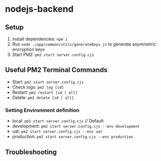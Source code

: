 # nodejs-backend
## Setup
1. Install dependencies: `npm i`
2. Run `node ./app/common/utils/generateKeys.js` to generate asymmetric encryption keys
3. Start PM2: `pm2 start server.config.cjs`

## Useful PM2 Terminal Commands
- Start: `pm2 start server.config.cjs`
- Check logs: `pm2 log [id]`
- Restart: `pm2 restart [id | all]`
- Delete: `pm2 delete [id | all]`

### Setting Environment definition
- local: `pm2 start server.config.cjs` // Default
- development: `pm2 start server.config.cjs --env development`
- uat: `pm2 start server.config.cjs --env uat`
- production: `pm2 start server.config.cjs --env production`

## Troubleshooting